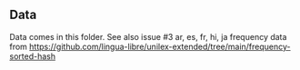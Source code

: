 ## Data
Data comes in this folder.
See also issue #3
ar, es, fr, hi, ja frequency data from https://github.com/lingua-libre/unilex-extended/tree/main/frequency-sorted-hash
